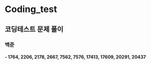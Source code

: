 # Coding_test

## 코딩테스트 문제 풀이

### 백준
#### - 1764, 2206, 2178, 2667, 7562, 7576, 17413, 17609, 20291, 20437

